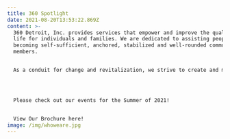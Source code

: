 ```yaml
---
title: 360 Spotlight
date: 2021-08-20T13:53:22.869Z
content: >-
  360 Detroit, Inc. provides services that empower and improve the quality of
  life for individuals and families. We are dedicated to assisting people in
  becoming self-sufficient, anchored, stabilized and well-rounded community
  members.


  As a conduit for change and revitalization, we strive to create and maintain viable, safe communities within Detroit.




  Please check out our events for the Summer of 2021!


  View Our Brochure here!
image: /img/whoweare.jpg
---
```

